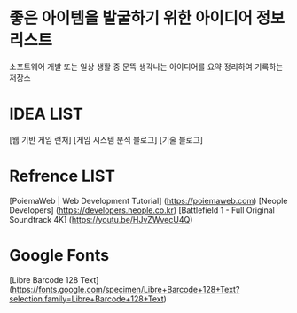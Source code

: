 좋은 아이템을 발굴하기 위한 아이디어 정보 리스트
================================================
소프트웨어 개발 또는 일상 생활 중 문뜩 생각나는 아이디어를 요약·정리하여 기록하는 저장소

# IDEA LIST
[웹 기반 게임 런처]
[게임 시스템 분석 블로그]
[기술 블로그]

# Refrence LIST
[PoiemaWeb | Web Development Tutorial] (https://poiemaweb.com)
[Neople Developers] (https://developers.neople.co.kr)
[Battlefield 1 - Full Original Soundtrack 4K] (https://youtu.be/HJvZWvecU4Q)

# Google Fonts
[Libre Barcode 128 Text] (https://fonts.google.com/specimen/Libre+Barcode+128+Text?selection.family=Libre+Barcode+128+Text)
